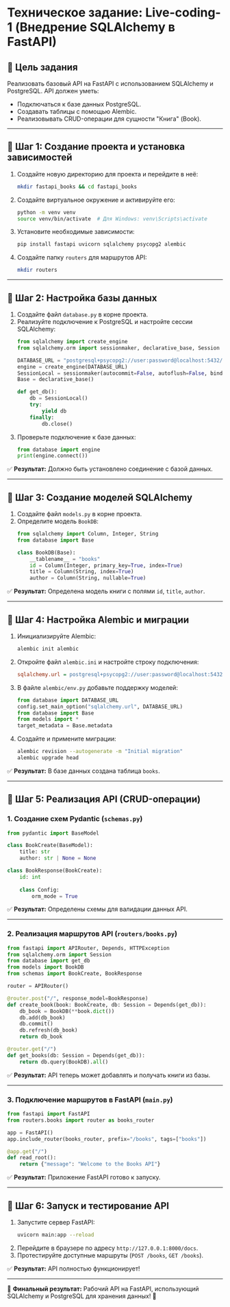 # **Техническое задание: Live-coding-1 (Внедрение SQLAlchemy в FastAPI)**

## **🎯 Цель задания**
Реализовать базовый API на FastAPI с использованием SQLAlchemy и PostgreSQL. API должен уметь:
- Подключаться к базе данных PostgreSQL.
- Создавать таблицы с помощью Alembic.
- Реализовывать CRUD-операции для сущности "Книга" (Book).

---

## **📌 Шаг 1: Создание проекта и установка зависимостей**
1. Создайте новую директорию для проекта и перейдите в неё:
    ```sh
    mkdir fastapi_books && cd fastapi_books
    ```
2. Создайте виртуальное окружение и активируйте его:
    ```sh
    python -m venv venv
    source venv/bin/activate  # Для Windows: venv\Scripts\activate
    ```
3. Установите необходимые зависимости:
    ```sh
    pip install fastapi uvicorn sqlalchemy psycopg2 alembic
    ```
4. Создайте папку `routers` для маршрутов API:
    ```sh
    mkdir routers
    ```

---

## **📌 Шаг 2: Настройка базы данных**
1. Создайте файл `database.py` в корне проекта.
2. Реализуйте подключение к PostgreSQL и настройте сессии SQLAlchemy:
    ```python
    from sqlalchemy import create_engine
    from sqlalchemy.orm import sessionmaker, declarative_base, Session
    
    DATABASE_URL = "postgresql+psycopg2://user:password@localhost:5432/books_db"
    engine = create_engine(DATABASE_URL)
    SessionLocal = sessionmaker(autocommit=False, autoflush=False, bind=engine)
    Base = declarative_base()
    
    def get_db():
        db = SessionLocal()
        try:
            yield db
        finally:
            db.close()
    ```
3. Проверьте подключение к базе данных:
    ```python
    from database import engine
    print(engine.connect())
    ```

✅ **Результат:** Должно быть установлено соединение с базой данных.

---

## **📌 Шаг 3: Создание моделей SQLAlchemy**
1. Создайте файл `models.py` в корне проекта.
2. Определите модель `BookDB`:
    ```python
    from sqlalchemy import Column, Integer, String
    from database import Base
    
    class BookDB(Base):
        __tablename__ = "books"
        id = Column(Integer, primary_key=True, index=True)
        title = Column(String, index=True)
        author = Column(String, nullable=True)
    ```

✅ **Результат:** Определена модель книги с полями `id`, `title`, `author`.

---

## **📌 Шаг 4: Настройка Alembic и миграции**
1. Инициализируйте Alembic:
    ```sh
    alembic init alembic
    ```
2. Откройте файл `alembic.ini` и настройте строку подключения:
    ```ini
    sqlalchemy.url = postgresql+psycopg2://user:password@localhost:5432/books_db
    ```
3. В файле `alembic/env.py` добавьте поддержку моделей:
    ```python
    from database import DATABASE_URL
    config.set_main_option("sqlalchemy.url", DATABASE_URL)
    from database import Base
    from models import *
    target_metadata = Base.metadata
    ```
4. Создайте и примените миграции:
    ```sh
    alembic revision --autogenerate -m "Initial migration"
    alembic upgrade head
    ```
✅ **Результат:** В базе данных создана таблица `books`.

---

## **📌 Шаг 5: Реализация API (CRUD-операции)**
### **1. Создание схем Pydantic (`schemas.py`)**
```python
from pydantic import BaseModel

class BookCreate(BaseModel):
    title: str
    author: str | None = None

class BookResponse(BookCreate):
    id: int
    
    class Config:
        orm_mode = True
```
✅ **Результат:** Определены схемы для валидации данных API.

---

### **2. Реализация маршрутов API (`routers/books.py`)**
```python
from fastapi import APIRouter, Depends, HTTPException
from sqlalchemy.orm import Session
from database import get_db
from models import BookDB
from schemas import BookCreate, BookResponse

router = APIRouter()

@router.post("/", response_model=BookResponse)
def create_book(book: BookCreate, db: Session = Depends(get_db)):
    db_book = BookDB(**book.dict())
    db.add(db_book)
    db.commit()
    db.refresh(db_book)
    return db_book

@router.get("/")
def get_books(db: Session = Depends(get_db)):
    return db.query(BookDB).all()
```
✅ **Результат:** API теперь может добавлять и получать книги из базы.

---

### **3. Подключение маршрутов в FastAPI (`main.py`)**
```python
from fastapi import FastAPI
from routers.books import router as books_router

app = FastAPI()
app.include_router(books_router, prefix="/books", tags=["books"])

@app.get("/")
def read_root():
    return {"message": "Welcome to the Books API"}
```
✅ **Результат:** Приложение FastAPI готово к запуску.

---

## **📌 Шаг 6: Запуск и тестирование API**
1. Запустите сервер FastAPI:
    ```sh
    uvicorn main:app --reload
    ```
2. Перейдите в браузере по адресу `http://127.0.0.1:8000/docs`.
3. Протестируйте доступные маршруты (`POST /books`, `GET /books`).

✅ **Результат:** API полностью функционирует!

---

🎯 **Финальный результат:** Рабочий API на FastAPI, использующий SQLAlchemy и PostgreSQL для хранения данных! 🚀

